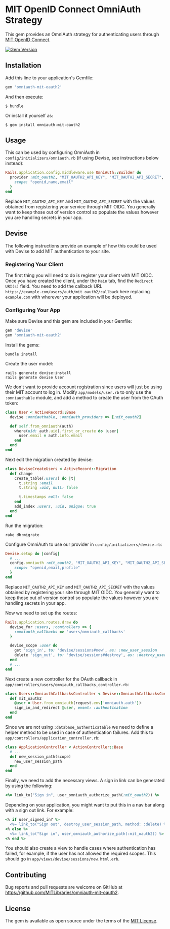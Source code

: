 # MIT OpenID Connect OmniAuth Strategy

This gem provides an OmniAuth strategy for authenticating users through [MIT OpenID Connect](https://oidc.mit.edu/).

[![Gem Version](https://badge.fury.io/rb/omniauth-mit-oauth2.svg)](https://badge.fury.io/rb/omniauth-mit-oauth2)

## Installation

Add this line to your application's Gemfile:

```ruby
gem 'omniauth-mit-oauth2'
```

And then execute:

    $ bundle

Or install it yourself as:

    $ gem install omniauth-mit-oauth2

## Usage

This can be used by configuring OmniAuth in `config/initializers/omniauth.rb` (if using Devise, see instructions below instead):

```ruby
Rails.application.config.middleware.use OmniAuth::Builder do
  provider :mit_oauth2, "MIT_OAUTH2_API_KEY", "MIT_OAUTH2_API_SECRET", {
    scope: "openid,name,email"
  }
end
```

Replace `MIT_OAUTH2_API_KEY` and `MIT_OAUTH2_API_SECRET` with the values obtained from registering your service through MIT OIDC. You generally want to keep those out of version control so populate the values however you are handling secrets in your app.

## Devise

The following instructions provide an example of how this could be used with Devise to add MIT authentication to your site.

### Registering Your Client

The first thing you will need to do is register your client with MIT OIDC. Once you have created the client, under the `Main` tab, find the `Redirect URI(s)` field. You need to add the callback URL `https://example.com/users/auth/mit_oauth2/callback` here replacing `example.com` with wherever your application will be deployed.

### Configuring Your App

Make sure Devise and this gem are included in your Gemfile:

```ruby
gem 'devise'
gem 'omniauth-mit-oauth2'
```

Install the gems:

```
bundle install
```

Create the user model:

```
rails generate devise:install
rails generate devise User
```

We don't want to provide account registration since users will just be using their MIT account to log in. Modify `app/models/user.rb` to only use the `:omniauthable` module, and add a method to create the user from the OAuth token:

```ruby
class User < ActiveRecord::Base
  devise :omniauthable, :omniauth_providers => [:mit_oauth2]

  def self.from_omniauth(auth)
    where(uid: auth.uid).first_or_create do |user|
      user.email = auth.info.email
    end
  end
end
```

Next edit the migration created by devise:

```ruby
class DeviseCreateUsers < ActiveRecord::Migration
  def change
    create_table(:users) do |t|
      t.string :email
      t.string :uid, null: false

      t.timestamps null: false
    end
    add_index :users, :uid, unique: true
  end
end
```

Run the migration:

```
rake db:migrate
```

Configure OmniAuth to use our provider in `config/initializers/devise.rb`:

```ruby
Devise.setup do |config|
  # ...
  config.omniauth :mit_oauth2, "MIT_OAUTH2_API_KEY", "MIT_OAUTH2_API_SECRET", {
    scope: "openid,email,profile"
  }
end
```

Replace `MIT_OAUTH2_API_KEY` and `MIT_OAUTH2_API_SECRET` with the values obtained by registering your site through MIT OIDC. You generally want to keep those out of version control so populate the values however you are handling secrets in your app.

Now we need to set up the routes:

```ruby
Rails.application.routes.draw do
  devise_for :users, :controllers => {
    :omniauth_callbacks => 'users/omniauth_callbacks'
  }

  devise_scope :user do
    get 'sign_in', to: 'devise/sessions#new', as: :new_user_session
    delete 'sign_out', to: 'devise/sessions#destroy', as: :destroy_user_session
  end
  # ...
end
```

Next create a new controller for the OAuth callback in `app/controllers/users/omniauth_callbacks_controller.rb`:

```ruby
class Users::OmniauthCallbacksController < Devise::OmniauthCallbacksController
  def mit_oauth2
    @user = User.from_omniauth(request.env['omniauth.auth'])
    sign_in_and_redirect @user, event: :authentication
  end
end
```

Since we are not using `:database_authenticatable` we need to define a helper method to be used in case of authentication failures. Add this to `app/controllers/application_controller.rb`:

```ruby
class ApplicationController < ActionController::Base
  # ...
  def new_session_path(scope)
    new_user_session_path
  end
end
```

Finally, we need to add the necessary views. A sign in link can be generated by using the following:

```ruby
<%= link_to("Sign in", user_omniauth_authorize_path(:mit_oauth2)) %>
```

Depending on your application, you might want to put this in a nav bar along with a sign out link. For example:

```ruby
<% if user_signed_in? %>
  <%= link_to("Sign out", destroy_user_session_path, method: :delete) %>
<% else %>
  <%= link_to("Sign in", user_omniauth_authorize_path(:mit_oauth2)) %>
<% end %>
```

You should also create a view to handle cases where authentication has failed, for example, if the user has not allowed the required scopes. This should go in `app/views/devise/sessions/new.html.erb`.


## Contributing

Bug reports and pull requests are welcome on GitHub at https://github.com/MITLibraries/omniauth-mit-oauth2.


## License

The gem is available as open source under the terms of the [MIT License](http://opensource.org/licenses/MIT).
